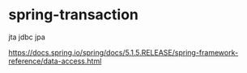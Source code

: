 # spring-transaction

jta jdbc jpa  

https://docs.spring.io/spring/docs/5.1.5.RELEASE/spring-framework-reference/data-access.html